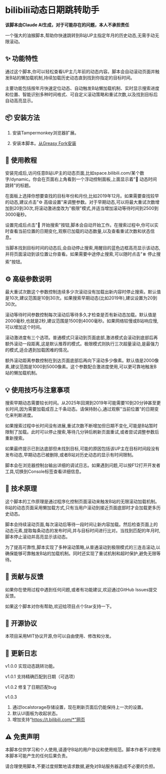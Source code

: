 # bilibili动态日期跳转助手

**该脚本由Claude AI生成，对于可能存在的问题，本人不承担责任**

一个强大的油猴脚本,帮助你快速跳转到B站UP主指定年月的历史动态,无需手动无限滚动。

## ✨ 功能特性

通过这个脚本,你可以轻松查看UP主几年前的动态内容。脚本会自动滚动页面并触发B站的懒加载机制,持续加载历史动态直到找到你指定的目标时间。

主要功能包括按年月快速定位动态、自动触发B站懒加载机制、实时显示搜索进度和位置、智能识别多种时间格式、可自定义滚动策略和重试次数,以及找到目标后自动高亮显示。

## 📦 安装方法

1. 安装Tampermonkey浏览器扩展。

2. 安装本脚本。[从Greasy Fork安装](https://greasyfork.org/zh-CN/scripts/552739-b%E7%AB%99%E5%8A%A8%E6%80%81%E6%97%A5%E6%9C%9F%E8%B7%B3%E8%BD%AC%E5%8A%A9%E6%89%8B)

## 🚀 使用教程

安装完成后,访问任意B站UP主的动态页面,比如space.bilibili.com/某个数字/dynamic。你会在页面右上角看到一个浮动控制面板,上面显示着"📅 动态时间跳转"的标题。

在面板上选择你想要查找的目标年份和月份,比如2019年12月。如果需要查找较早的动态,建议点击"⚙️ 高级设置"来调整参数。对于早期动态,可以将最大重试次数增加到20到30次,将滚动激进度改为"极限"模式,并适当增加滚动等待时间到2500到3000毫秒。

设置完成后点击"🚀 开始搜索"按钮,脚本会自动开始工作。在搜索过程中,你可以实时查看当前位置的日期变化,观察已加载的动态数量,以及查看重试次数和状态信息。

当脚本找到目标时间的动态后,会自动停止搜索,用醒目的蓝色边框高亮显示该动态,并将页面滚动到该位置让你查看。如果需要中途停止搜索,可以随时点击"⏸️ 停止搜索"按钮。

## ⚙️ 高级参数说明

最大重试次数这个参数控制连续多少次滚动没有加载出新内容时停止搜索。默认值是10次,建议范围是10到30次。如果搜索早期动态(比如2019年),建议设置为20到30次。

滚动等待时间参数控制每次滚动后等待多久才检查是否有新动态加载。默认值是2000毫秒,也就是2秒,建议范围是1500到4000毫秒。如果网络较慢或B站响应慢,可以增加这个时间。

滚动激进度有三个选项。普通模式只滚动到页面底部,激进模式会滚动到底部后再额外滚动一段距离,这是默认推荐的模式。极限模式则执行三次超量滚动,是最强力的模式,适合遇到加载困难的情况。

额外滚动距离参数控制在到达页面底部后再向下滚动多少像素。默认值是2000像素,建议范围是1000到5000像素。这个参数配合激进度使用,可以更可靠地触发B站的懒加载机制。

## 💡 使用技巧与注意事项

搜索早期动态需要较长时间。从2025年回溯到2019年可能需要10到20分钟甚至更长时间,因为需要加载成百上千条动态。请保持耐心,通过观察"当前位置"的日期变化来判断进度。

如果搜索过程中长时间没有进展,重试次数不断增加但日期不变化,可能是B站暂时限制了加载。此时可以停止搜索,等待几分钟后刷新页面重试,或者尝试调整参数后重新搜索。

如果最终提示已到达底部但未找到目标,可能的原因包括该UP主在目标时间段没有发布动态,早期动态已被删除,或者B站对历史动态的显示有时间限制。

脚本会在浏览器控制台输出详细的调试日志。如果遇到问题,可以按F12打开开发者工具,切换到Console标签查看详细信息。

## 🔧 技术原理

这个脚本的工作原理是通过程序化控制页面滚动来触发B站的无限滚动加载机制。B站的动态页面采用懒加载方式,只有当用户滚动到接近页面底部时才会加载更多历史动态。

脚本会持续滚动页面,每次滚动后等待一段时间让新内容加载。然后检查页面上的动态元素,提取每条动态的发布时间,并与目标时间进行比对。当找到匹配的年月时,脚本停止滚动并高亮显示该动态。

为了提高可靠性,脚本实现了多种滚动策略,从普通滚动到极限模式的三连击滚动,以确保能够可靠触发B站的加载机制。同时还实现了重试机制和超时保护,避免无限等待。

## 🤝 贡献与反馈

如果你在使用过程中遇到任何问题,或者有功能建议,欢迎通过GitHub Issues提交反馈。

如果这个脚本对你有帮助,欢迎给项目点个Star支持一下。

## 📄 开源协议

本项目采用MIT协议开源,你可以自由使用、修改和分发。

## 📝 更新日志

v1.0.0 实现动态跳转功能。
	
v1.0.1 支持精确匹配到日期（可选项）

v1.0.2 修复了日期匹配bug

v1.0.3
1. 通过localstorage存储设置，现在刷新页面后仍能保持上一次的设置。
2. 默认UI面板为收起状态。
3. 增加支持“https://t.bilibili.com/*”网页

## ⚠️ 免责声明

本脚本仅供学习和个人使用,请遵守B站的用户协议和使用规范。脚本作者不对使用本脚本可能产生的任何后果负责。

请合理使用脚本,不要过度频繁地请求数据,避免对B站服务器造成不必要的负担。
